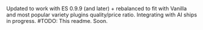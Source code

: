 Updated to work with ES 0.9.9 (and later) + rebalanced to fit with Vanilla and most popular variety plugins quality/price ratio. Integrating with AI ships in progress.
#TODO:
This readme. Soon.
